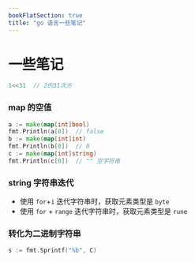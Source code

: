 ```yaml
---
bookFlatSection: true
title: "go 语言一些笔记"
---
```




# 一些笔记

```go
1<<31  // 2的31次方
```

### map 的空值
```go
a := make(map[int]bool)
fmt.Println(a[0])  // false
b := make(map[int]int)
fmt.Println(b[0])  // 0
c := make(map[int]string)
fmt.Println(c[0])  // "" 空字符串
```

### string 字符串迭代

- 使用 `for`+`i` 迭代字符串时，获取元素类型是 `byte`
- 使用 `for` + `range` 迭代字符串时，获取元素类型是 `rune` 

### 转化为二进制字符串
```go
s := fmt.Sprintf("%b", C)
```